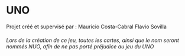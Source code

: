# UNO

Projet créé et supervisé par : 
Mauricio Costa-Cabral
Flavio Sovilla

###### Lors de la création de ce jeu, toutes les cartes, ainsi que le nom seront nommés NUO, afin de ne pas porté préjudice au jeu du UNO ######
